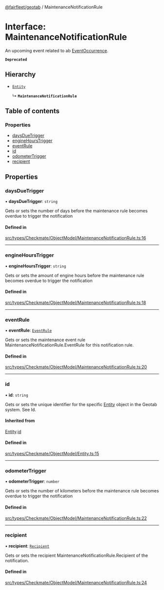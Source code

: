 [@fairfleet/geotab](../README.md) / MaintenanceNotificationRule

# Interface: MaintenanceNotificationRule

An upcoming event related to ab [EventOccurrence](EventOccurrence.md).

**`Deprecated`**

## Hierarchy

- [`Entity`](Entity.md)

  ↳ **`MaintenanceNotificationRule`**

## Table of contents

### Properties

- [daysDueTrigger](MaintenanceNotificationRule.md#daysduetrigger)
- [engineHoursTrigger](MaintenanceNotificationRule.md#enginehourstrigger)
- [eventRule](MaintenanceNotificationRule.md#eventrule)
- [id](MaintenanceNotificationRule.md#id)
- [odometerTrigger](MaintenanceNotificationRule.md#odometertrigger)
- [recipient](MaintenanceNotificationRule.md#recipient)

## Properties

### daysDueTrigger

• **daysDueTrigger**: `string`

Gets or sets the number of days before the maintenance rule becomes overdue to trigger the notification

#### Defined in

[src/types/Checkmate/ObjectModel/MaintenanceNotificationRule.ts:16](https://github.com/fairfleet/geotab/blob/b682f10/src/types/Checkmate/ObjectModel/MaintenanceNotificationRule.ts#L16)

___

### engineHoursTrigger

• **engineHoursTrigger**: `string`

Gets or sets the amount of engine hours before the maintenance rule becomes overdue to trigger the notification

#### Defined in

[src/types/Checkmate/ObjectModel/MaintenanceNotificationRule.ts:18](https://github.com/fairfleet/geotab/blob/b682f10/src/types/Checkmate/ObjectModel/MaintenanceNotificationRule.ts#L18)

___

### eventRule

• **eventRule**: [`EventRule`](EventRule.md)

Gets or sets the maintenance event rule MaintenanceNotificationRule.EventRule for this notification rule.

#### Defined in

[src/types/Checkmate/ObjectModel/MaintenanceNotificationRule.ts:20](https://github.com/fairfleet/geotab/blob/b682f10/src/types/Checkmate/ObjectModel/MaintenanceNotificationRule.ts#L20)

___

### id

• **id**: `string`

Gets or sets the unique identifier for the specific [Entity](Entity.md) object in the Geotab system. See Id.

#### Inherited from

[Entity](Entity.md).[id](Entity.md#id)

#### Defined in

[src/types/Checkmate/ObjectModel/Entity.ts:15](https://github.com/fairfleet/geotab/blob/b682f10/src/types/Checkmate/ObjectModel/Entity.ts#L15)

___

### odometerTrigger

• **odometerTrigger**: `number`

Gets or sets the number of kilometers before the maintenance rule becomes overdue to trigger the notification

#### Defined in

[src/types/Checkmate/ObjectModel/MaintenanceNotificationRule.ts:22](https://github.com/fairfleet/geotab/blob/b682f10/src/types/Checkmate/ObjectModel/MaintenanceNotificationRule.ts#L22)

___

### recipient

• **recipient**: [`Recipient`](Recipient.md)

Gets or sets the recipient MaintenanceNotificationRule.Recipient of the notification.

#### Defined in

[src/types/Checkmate/ObjectModel/MaintenanceNotificationRule.ts:24](https://github.com/fairfleet/geotab/blob/b682f10/src/types/Checkmate/ObjectModel/MaintenanceNotificationRule.ts#L24)
